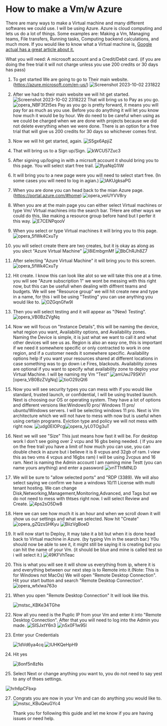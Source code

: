 # How to make a Vm/w Azure 

There are many ways to make a Virtual machine and many different softwares we could use. I will be using Azure. Azure is cloud computing and lets us do a lot of things. Some examples are: Making a Vm, Managing teams, File transfers, Running tasks, Computing backend calculations, and much more. If you would like to know what a Virtual machine is, [Google actual has a great article about it.](https://www.google.com/url?sa=t&rct=j&q=&esrc=s&source=web&cd=&cad=rja&uact=8&ved=2ahUKEwjXuYHIkdmBAxUknokEHdAuCW0QFnoECBwQAQ&url=https%3A%2F%2Fazure.microsoft.com%2Fen-us%2Fresources%2Fcloud-computing-dictionary%2Fwhat-is-a-virtual-machine&usg=AOvVaw08SeczljyrIzAOlpuWZ-Lr&opi=89978449)

What you will need: A microsoft account and a Credit/Debit card. (if you are doing the free trial it will not charge unless you use 200 credits or 30 days has pass)

1. To get started We are going to go to Their main website.(https://azure.microsoft.com/en-us/)
![Screenshot 2023-10-02 231822](https://github.com/JustinTHewitt/How_to_Make_a_Vm/assets/146316539/6f099b54-1435-44fb-aca2-83b5d6b31ad9)
2. After we had to their main website we will hit get started. 
![Screenshot 2023-10-02 2318222](https://github.com/JustinTHewitt/How_to_Make_a_Vm/assets/146316539/15e73726-9a2e-4b52-86d8-dcb8d17f2fb0)
That will bring us to Pay as you go.
![opera_NBF3f2t5es](https://github.com/JustinTHewitt/How_to_Make_a_Vm/assets/146316539/bd05fb06-1cac-4ed1-81c1-5450fb6026b6)
Pay as you go is pretty forward, it means you will pay for as much as you use. Before you do anything it will let you know how much it would be by hour.
We do need to be careful when using as we could be charged when we are done with projects because we did not delete everything when we were done.
There is an option for a free trial that will give us 200 credits for 30 days so whichever comes first. 

3. Now we will hit get started, again. 
![S5gx6ApjiZ](https://github.com/JustinTHewitt/How_to_Make_a_Vm/assets/146316539/5fab6846-e684-4642-9b9f-dfaab23e8046)
4. That will bring us to a Sign up/Sign.
![kWCU57Zuc3](https://github.com/JustinTHewitt/How_to_Make_a_Vm/assets/146316539/5ea31ab8-d6c9-47a7-9e20-2988370e30e5)
5. After signing up/loging in with a micrsoft account it should bring you to this page. You will select start free trail.
![lfyaNqG1lW](https://github.com/JustinTHewitt/How_to_Make_a_Vm/assets/146316539/badf250f-26fe-4318-aaaa-77335597ce6e)
6. It will bring you to a new page were you will need to select start free. (In some cases you will need to log in agian.)
![lAKUgksaPG](https://github.com/JustinTHewitt/How_to_Make_a_Vm/assets/146316539/0052ab05-c162-4f5d-b8df-ae1a8abe6441)
7. When you are done you can head back to the mian Azure page. (https://portal.azure.com/#home)
![opera_veiUYVV8ry](https://github.com/JustinTHewitt/How_to_Make_a_Vm/assets/146316539/b58c1397-5445-4fcd-9a47-19129efef087)
8. When you are at the main page you can either select Virtual machines or type Vm/ VIrtual machines into the search bar.
   THere are other ways we could do this, like making a resource group before hand but I perfer it this way. 
![E7CENPqooV](https://github.com/JustinTHewitt/How_to_Make_a_Vm/assets/146316539/1edef8d8-ed83-427e-88b0-56a528b89e9d)
9. When you select or type Virtual machines it will bring you to this page. 
![opera_5fWk4CxuTy](https://github.com/JustinTHewitt/How_to_Make_a_Vm/assets/146316539/268d9424-33d1-4159-b025-0ae507de3cf9)
10. you will select create there are two creates, but it is okay as along as you slect "Azure Virtual Machine"
![I8iEmbgmMf](https://github.com/JustinTHewitt/How_to_Make_a_Vm/assets/146316539/27e66d22-4630-4041-ba0c-863b17e2537c)
![BbChRJh8Z7](https://github.com/JustinTHewitt/How_to_Make_a_Vm/assets/146316539/45cd0bb1-5604-494a-93cb-ff75520d12d9)
11. After selecting "Azure Virtual Machine" it will bring you to this screen.
![opera_5fWk4CxuTy](https://github.com/JustinTHewitt/How_to_Make_a_Vm/assets/146316539/32be8236-ebe5-45a7-bd88-40e7df79fc03)
12. Hit create. I know this can look like alot so we will take this one at a time. you will see "Azure subscription 1" we wont be messing with this right now,
   but this can be usefull when dealing with diffrent teams and budgets. We will see "Resource group" we will hit create new and type in a name,
   for this i will be using "Testing" you can use anything you would like to.
![OZGqnGfw9l](https://github.com/JustinTHewitt/How_to_Make_a_Vm/assets/146316539/74367527-e11e-4d21-a303-a9bcf4b0a128)
13. Then you will select testing and it will appear as "(New) Testing".
![opera_VB0BzZVgNq](https://github.com/JustinTHewitt/How_to_Make_a_Vm/assets/146316539/633596af-3d5b-40f5-b4f0-7b01a52a28c1)
14.  Now we will focus on "Instance Details", this will be naming the device, what region you want, Availability options, and Availability zones.
    Naming the Device is simple, it is just what we want to call it and what other devices will see us as. Region is also an easy one, this is important if we need it somewhere specific or only contracted to work in one region, 
    and if a customer needs it somewhere specific. Availability options help if you want your resources shared at different locations in case something was to go down i.e Fires, blackouts. Availability zones are optional if you want to specify
    what availability zone to deploy your Virtual Machine.
    I will be naming my Vm "Test"
![amUwJ79SKV](https://github.com/JustinTHewitt/How_to_Make_a_Vm/assets/146316539/6e20c5cb-9d12-4c74-afaf-0c1d3bafa1f5)![opera_VB0BzZVgNq] 
![tioO29zQt6](https://github.com/JustinTHewitt/How_to_Make_a_Vm/assets/146316539/2b3e5ebc-9678-40f5-a5f2-4b9a02f4c471)
15. Now you will see security types you can mess with if you would like standard, trusted launch, or confidential, I will be using trusted launch.
    Next is choosing our OS or operating system. They have a lot of options and different versions like:Windows10 pro/ Windows 11 pro/ ubuntu/Windows servers. I will be selecting windows 11 pro.
    Next is Vm architecture which we will not have to mess with now but is useful when using certain programs. Eviction type and policy we will not mess with right now. 
    ![udg0ElOPcg](https://github.com/JustinTHewitt/How_to_Make_a_Vm/assets/146316539/1f63ac70-7f25-4cb7-8bf8-307d7c3b46a7)![opera_IyL0TOg3uT](https://github.com/JustinTHewitt/How_to_Make_a_Vm/assets/146316539/c41d09f6-39c5-4ffc-b565-497fe2fde23d)
16. Next we will see "Size" This just means how fast it will be. For desktop work I don't see going over 2 vcpu and 16 gbs being needed. ( If you are on the free trail you have a limit of how much you can use,
     you can double check in azure but i believe it is 8 vcpus and 32gb of ram. I view this as two vms 4 vcpus and 16gbs ram) I will be using 2vcpus and 16 ram.
     Next is naming the Admin account I am naming mine Testt (you can name yours anything) and enter a password 
    ![vnTThtMNLD](https://github.com/JustinTHewitt/How_to_Make_a_Vm/assets/146316539/cf888429-bb8f-4745-a9f6-f54372eb542d)
17. We will be sure to "allow selected ports" and "RDP (3389). We will also select saying we confirm we have a windows 10/11 License with multi tenant hosting. We can change Disk,Networking,Management,Monitoring,Advanced,
    and Tags but we do not need to mess with thtses right now. I will select Review and Create.
![4ps2sO5Dw8](https://github.com/JustinTHewitt/How_to_Make_a_Vm/assets/146316539/ac777f39-861b-4e2e-91c8-a21b78669d67)
18. Here we can see how much it is an hour and when we scroll down it will show us our settings and what we selected. Now hit "Create"
   ![opera_gZQzsSHKyu](https://github.com/JustinTHewitt/How_to_Make_a_Vm/assets/146316539/a58c968a-a3d7-4e83-a6db-77070bde758c)  ![BiizVgBoeD](https://github.com/JustinTHewitt/How_to_Make_a_Vm/assets/146316539/1b9127a9-9ca9-4d0b-ba26-3b7c71bc2149)
19. It will now start to Deploy, It may take it a bit but when it is done head back to Virtual machine in Azure. (by typing Vm in the search bar.)
    Y0u should now be able to see it, it might still be saying it is creating but you can hit the name of your Vm. (it should be blue and mine is called test so i will select it.)
    ![49KFVhTeac](https://github.com/JustinTHewitt/How_to_Make_a_Vm/assets/146316539/0bd7683a-30da-4de8-a5e4-45a76d635ecd)
20. This is what you will see it will show us everything from ip, where it is and everything between our next step is to Remote into it.(Note: This is for Windows not MacOs)
    We will open "Remote Desktop Connection". Hit your start button and search "Remote Desktop Connection".
    ![opera_wfxlwa763o](https://github.com/JustinTHewitt/How_to_Make_a_Vm/assets/146316539/c9cc66dd-4360-4397-8599-7c3ed19c2633)
22. When you open "Remote Desktop Connection" It will look like this.
    
    ![mstsc_KBKe34TGhe](https://github.com/JustinTHewitt/How_to_Make_a_Vm/assets/146316539/40d12c91-2953-4992-9293-9900f33c5803)
    
23. Now all you need is the Puplic IP from your Vm and enter it into "Remote Desktop Connection". After that you will need to log into the Admin you made.
    ![SISJxtY6n3](https://github.com/JustinTHewitt/How_to_Make_a_Vm/assets/146316539/e4a3ed96-cb1c-454f-b45b-f4f55cc6cda7) ![n5x0F1w95l](https://github.com/JustinTHewitt/How_to_Make_a_Vm/assets/146316539/22214d3f-95a3-43b5-a95f-99698c57f2a7)
24. Enter your Credentials
        
    ![1dVd6ya4cq](https://github.com/JustinTHewitt/How_to_Make_a_Vm/assets/146316539/28b4b8a5-d5c5-4c32-96ea-4ed119deeec2) ![lUHKQeHpH9](https://github.com/JustinTHewitt/How_to_Make_a_Vm/assets/146316539/48fff35e-2622-49f2-9a27-bf74ae6d35f3)
25. Hit yes
    
    ![8onf5n8zNs](https://github.com/JustinTHewitt/How_to_Make_a_Vm/assets/146316539/6fb453a8-c7b2-44fe-98ae-65c6db16086a)
26. Select Next or change anything you want to, you do not need to say yest to any of thses settings.

![hrh6pCFbxp](https://github.com/JustinTHewitt/How_to_Make_a_Vm/assets/146316539/82ee1661-b42d-4b30-97f3-7f3c7be65fad)

27. Congrats you are now in your Vm and can do anything you would like to. 
    ![mstsc_KBuQeuGYc4](https://github.com/JustinTHewitt/How_to_Make_a_Vm/assets/146316539/79ee733f-feb2-4123-be9b-31ed7051da39)

    Thank you for following this guide and let me know if you are having issues or need help. 

